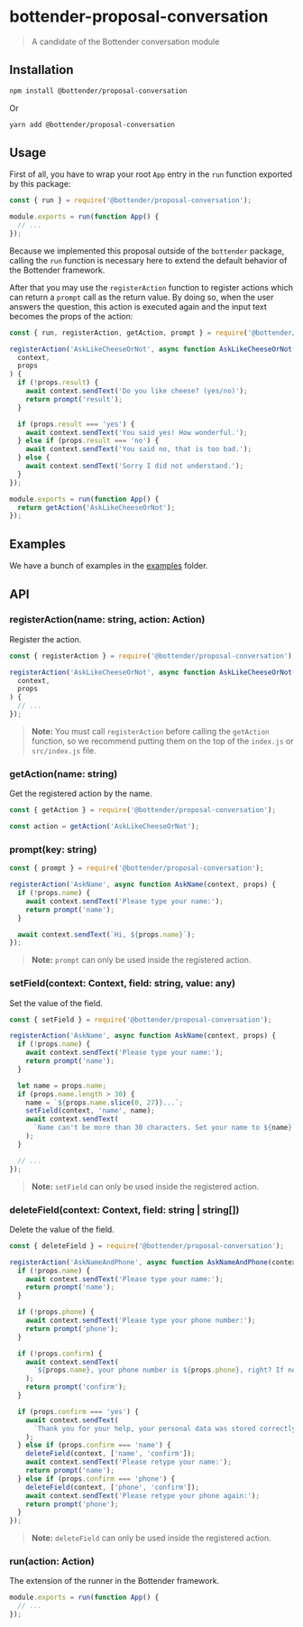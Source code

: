 # bottender-proposal-conversation

> A candidate of the Bottender conversation module

## Installation

```sh
npm install @bottender/proposal-conversation
```

Or 

```sh
yarn add @bottender/proposal-conversation
```

## Usage

First of all, you have to wrap your root `App` entry in the `run` function exported by this package:

```js
const { run } = require('@bottender/proposal-conversation');

module.exports = run(function App() {
  // ...
});
```

Because we implemented this proposal outside of the `bottender` package, calling the `run` function is necessary here to extend the default behavior of the Bottender framework.

After that you may use the `registerAction` function to register actions which can return a `prompt` call as the return value. By doing so, when the user answers the question, this action is executed again and the input text becomes the props of the action:

```js
const { run, registerAction, getAction, prompt } = require('@bottender/proposal-conversation');

registerAction('AskLikeCheeseOrNot', async function AskLikeCheeseOrNot(
  context,
  props
) {
  if (!props.result) {
    await context.sendText('Do you like cheese? (yes/no)');
    return prompt('result');
  }

  if (props.result === 'yes') {
    await context.sendText('You said yes! How wonderful.');
  } else if (props.result === 'no') {
    await context.sendText('You said no, that is too bad.');
  } else {
    await context.sendText('Sorry I did not understand.');
  }
});

module.exports = run(function App() {
  return getAction('AskLikeCheeseOrNot');
});
```

## Examples

We have a bunch of examples in the [examples](https://github.com/Yoctol/bottender-proposal-conversation/tree/master/examples) folder.

## API

### registerAction(name: string, action: Action)

Register the action.

```js
const { registerAction } = require('@bottender/proposal-conversation');

registerAction('AskLikeCheeseOrNot', async function AskLikeCheeseOrNot(
  context,
  props
) {
  // ...
});
```

> **Note:** You must call `registerAction` before calling the `getAction` function, so we recommend putting them on the top of the `index.js` or `src/index.js` file.

### getAction(name: string)

Get the registered action by the name.

```js
const { getAction } = require('@bottender/proposal-conversation');

const action = getAction('AskLikeCheeseOrNot');
```

### prompt(key: string)

```js
const { prompt } = require('@bottender/proposal-conversation');

registerAction('AskName', async function AskName(context, props) {
  if (!props.name) {
    await context.sendText('Please type your name:');
    return prompt('name');
  }

  await context.sendText(`Hi, ${props.name}`);
});
```

> **Note:** `prompt` can only be used inside the registered action.

### setField(context: Context, field: string, value: any)

Set the value of the field.

```js
const { setField } = require('@bottender/proposal-conversation');

registerAction('AskName', async function AskName(context, props) {
  if (!props.name) {
    await context.sendText('Please type your name:');
    return prompt('name');
  }

  let name = props.name;
  if (props.name.length > 30) {
    name = `${props.name.slice(0, 27)}...`;
    setField(context, 'name', name);
    await context.sendText(
      `Name can't be more than 30 characters. Set your name to ${name}`
    );
  }

  // ...
});
```

> **Note:** `setField` can only be used inside the registered action.

### deleteField(context: Context, field: string | string[])

Delete the value of the field.

```js
const { deleteField } = require('@bottender/proposal-conversation');

registerAction('AskNameAndPhone', async function AskNameAndPhone(context, props) {
  if (!props.name) {
    await context.sendText('Please type your name:');
    return prompt('name');
  }

  if (!props.phone) {
    await context.sendText('Please type your phone number:');
    return prompt('phone');
  }

  if (!props.confirm) {
    await context.sendText(
      `${props.name}, your phone number is ${props.phone}, right? If not, which part you want to refill? (yes|name|phone)`
    );
    return prompt('confirm');
  }

  if (props.confirm === 'yes') {
    await context.sendText(
      `Thank you for your help, your personal data was stored correctly.`
    );
  } else if (props.confirm === 'name') {
    deleteField(context, ['name', 'confirm']);
    await context.sendText('Please retype your name:');
    return prompt('name');
  } else if (props.confirm === 'phone') {
    deleteField(context, ['phone', 'confirm']);
    await context.sendText('Please retype your phone again:');
    return prompt('phone');
  } 
});
```

> **Note:** `deleteField` can only be used inside the registered action.

### run(action: Action)

The extension of the runner in the Bottender framework.

```js
module.exports = run(function App() {
  // ...
});
```
